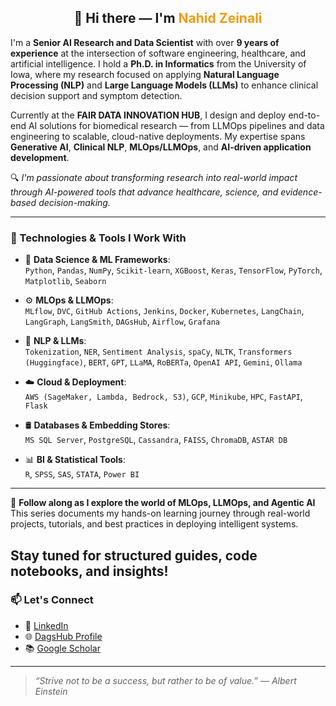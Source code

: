 

<h2 align="center">👋 Hi there — I'm <span style="color:#f39c12;">Nahid Zeinali</span></h2>

I'm a **Senior AI Research and Data Scientist** with over **9 years of experience** at the intersection of software engineering, healthcare, and artificial intelligence. I hold a **Ph.D. in Informatics** from the University of Iowa, where my research focused on applying **Natural Language Processing (NLP)** and **Large Language Models (LLMs)** to enhance clinical decision support and symptom detection.

Currently at the **FAIR DATA INNOVATION HUB**, I design and deploy end-to-end AI solutions for biomedical research — from LLMOps pipelines and data engineering to scalable, cloud-native deployments. My expertise spans **Generative AI**, **Clinical NLP**, **MLOps/LLMOps**, and **AI-driven application development**.

🔍 *I'm passionate about transforming research into real-world impact through AI-powered tools that advance healthcare, science, and evidence-based decision-making.*

---

### 🔧 Technologies & Tools I Work With

- 🧪 **Data Science & ML Frameworks**:  
  `Python`, `Pandas`, `NumPy`, `Scikit-learn`, `XGBoost`, `Keras`, `TensorFlow`, `PyTorch`, `Matplotlib`, `Seaborn`

- ⚙️ **MLOps & LLMOps**:  
  `MLflow`, `DVC`, `GitHub Actions`, `Jenkins`, `Docker`, `Kubernetes`, `LangChain`, `LangGraph`, `LangSmith`, `DAGsHub`, `Airflow`, `Grafana`

- 💬 **NLP & LLMs**:  
  `Tokenization`, `NER`, `Sentiment Analysis`, `spaCy`, `NLTK`, `Transformers (Huggingface)`, `BERT`, `GPT`, `LLaMA`, `RoBERTa`, `OpenAI API`, `Gemini`, `Ollama`

- ☁️ **Cloud & Deployment**:  
  `AWS (SageMaker, Lambda, Bedrock, S3)`, `GCP`, `Minikube`, `HPC`, `FastAPI`, `Flask`

- 🛢 **Databases & Embedding Stores**:  
  `MS SQL Server`, `PostgreSQL`, `Cassandra`, `FAISS`, `ChromaDB`, `ASTAR DB`

- 📊 **BI & Statistical Tools**:  
  `R`, `SPSS`, `SAS`, `STATA`, `Power BI`
---
🚀 **Follow along as I explore the world of MLOps, LLMOps, and Agentic AI**  
This series documents my hands-on learning journey through real-world projects, tutorials, and best practices in deploying intelligent systems.

Stay tuned for structured guides, code notebooks, and insights!
---

### 📫 Let's Connect

- 💼 [LinkedIn](https://www.linkedin.com/in/nahid-zeinali-15440910b/)  
- 🌐 [DagsHub Profile](https://dagshub.com/nahidzeinali2021)  
- 📚 [Google Scholar](https://scholar.google.com/citations?hl=en&user=RRW-qkEAAAAJ)

---

> _“Strive not to be a success, but rather to be of value.” — Albert Einstein_

